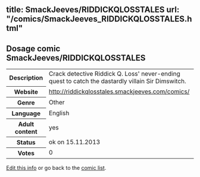 title: SmackJeeves/RIDDICKQLOSSTALES
url: "/comics/SmackJeeves_RIDDICKQLOSSTALES.html"
---
Dosage comic SmackJeeves/RIDDICKQLOSSTALES
-----------------------------------------

<p id="msg"></p>
<script type="text/javascript">
if (window.location.search === '?edit_info_mail=sent_ok') {
  var elem = document.getElementById("msg");
  elem.innerHTML = 'Edited information sucessfully sent for review, which is usually done daily. Thanks!';
  elem.className = 'ok';
}
</script>
<table class="comicinfo">
<tr>
<th>Description</th><td>Crack detective Riddick Q. Loss' never-ending quest to catch the dastardly villain Sir Dimswitch.</td>
</tr>
<tr>
<th>Website</th><td><a href="http://riddickqlosstales.smackjeeves.com/comics/">http://riddickqlosstales.smackjeeves.com/comics/</a></td>
</tr>
<tr>
<th>Genre</th><td>Other</td>
</tr>
<tr>
<th>Language</th><td>English</td>
</tr>
<tr>
<th>Adult content</th><td>yes</td>
</tr>
<tr>
<th>Status</th><td>ok on 15.11.2013</td>
</tr>
<tr>
<th>Votes</th><td>0</td>
</tr>
</table>

[Edit this info](SmackJeeves_RIDDICKQLOSSTALES_edit.html) or go back to the [comic list](../comic-index.html).
